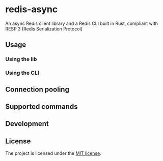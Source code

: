 # redis-async

An async Redis client library and a Redis CLI built in Rust, compliant with RESP 3 (Redis Serialization Protocol)

## Usage

### Using the lib

### Using the CLI

## Connection pooling

## Supported commands

## Development

## License

The project is licensed under the [MIT license](./LICENSE).
